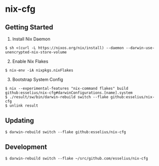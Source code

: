 # nix-cfg

## Getting Started

1. Install Nix Daemon

```shell
$ sh <(curl -L https://nixos.org/nix/install) --daemon --darwin-use-unencrypted-nix-store-volume
```

2. Enable Nix Flakes

```
$ nix-env -iA nixpkgs.nixFlakes
```

3. Bootstrap System Config

```
$ nix --experimental-features "nix-command flakes" build github:esselius/nix-cfg#darwinConfigurations.[name].system
$ ./result/sw/bin/darwin-rebuild switch --flake github:esselius/nix-cfg
$ unlink result
```

## Updating

```
$ darwin-rebuild switch --flake github:esselius/nix-cfg
```

## Development

```
$ darwin-rebuild switch --flake ~/src/github.com/esselius/nix-cfg
```